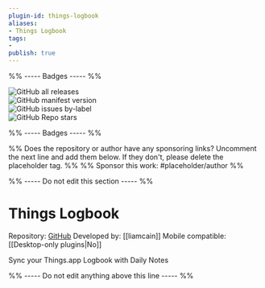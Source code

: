 ```yaml
---
plugin-id: things-logbook
aliases:
- Things Logbook
tags: 
- 
publish: true
---
```


%% ----- Badges ----- %%

![GitHub all releases](https://img.shields.io/github/downloads/liamcain/obsidian-things-logbook/total?color=573E7A&logo=github&style=for-the-badge)   
![GitHub manifest version](https://img.shields.io/github/manifest-json/v/liamcain/obsidian-things-logbook?color=573E7A&logo=github&style=for-the-badge)   
![GitHub issues by-label](https://img.shields.io/github/issues/liamcain/obsidian-things-logbook/help%20wanted?color=573E7A&logo=github&style=for-the-badge)   
![GitHub Repo stars](https://img.shields.io/github/stars/liamcain/obsidian-things-logbook?color=573E7A&logo=github&style=for-the-badge)

%% ----- Badges ----- %%

%% Does the repository or author have any sponsoring links? Uncomment the next line and add them below. If they don't, please delete the placeholder tag. %%
%% Sponsor this work: #placeholder/author %%

%% ----- Do not edit this section ----- %%

# Things Logbook

Repository: [GitHub](https://github.com/liamcain/obsidian-things-logbook)
Developed by: [[liamcain]]
Mobile compatible: [[Desktop-only plugins|No]]

Sync your Things.app Logbook with Daily Notes

%% ----- Do not edit anything above this line ----- %% 
